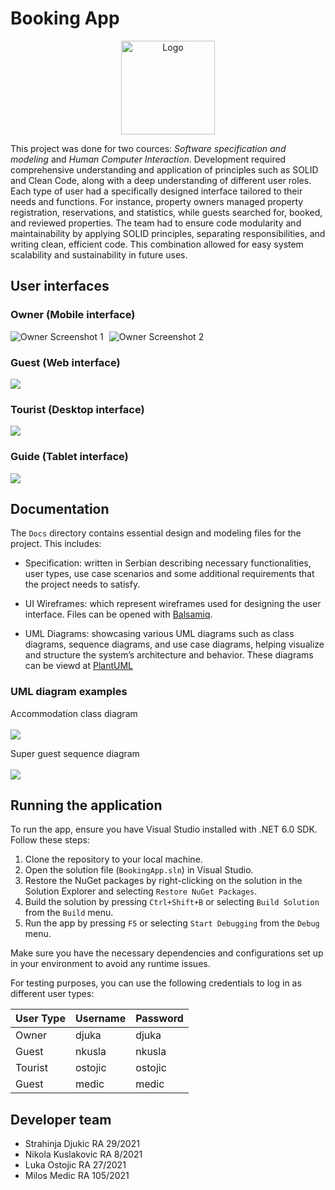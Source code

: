 # Booking App

<p align="center">
  <img src="img/BookingAppLogo.png" alt="Logo" width="150"/>
</p>

  This project was done for two cources: *Software specification and modeling* and *Human Computer Interaction*. Development required comprehensive understanding and application of principles such as SOLID and Clean Code, along with a deep understanding of different user roles. Each type of user had a specifically designed interface tailored to their needs and functions. For instance, property owners managed property registration, reservations, and statistics, while guests searched for, booked, and reviewed properties. The team had to ensure code modularity and maintainability by applying SOLID principles, separating responsibilities, and writing clean, efficient code. This combination allowed for easy system scalability and sustainability in future uses.

## User interfaces

### Owner (Mobile interface)

<p float="left">
  <img src="screenshots/Owner_01.png" alt="Owner Screenshot 1" style="margin-right: 5px;">
  <img src="screenshots/Owner_02.png" alt="Owner Screenshot 2">
</p>

### Guest (Web interface)

![](screenshots/Guest_01.png)

### Tourist (Desktop interface)

![](screenshots/Tourist_01.png)

### Guide (Tablet interface)

![](screenshots/Guide_01.png)

## Documentation

The `Docs` directory contains essential design and modeling files for the project. This includes:

- Specification: written in Serbian describing necessary functionalities, user types, use case scenarios and some additional requirements that the project needs to satisfy.

- UI Wireframes: which represent wireframes used for designing the user interface. Files can be opened with [Balsamiq](https://balsamiq.com/).

- UML Diagrams: showcasing various UML diagrams such as class diagrams, sequence diagrams, and use case diagrams, helping visualize and structure the system’s architecture and behavior. These diagrams can be viewd at [PlantUML](https://www.plantuml.com/plantuml/uml/SyfFKj2rKt3CoKnELR1Io4ZDoSa70000)

### UML diagram examples

Accommodation class diagram <br><br>
![](img/ClassDiagram.png)

Super guest sequence diagram <br><br>
![](img/SequenceDiagram.png)

## Running the application

To run the app, ensure you have Visual Studio installed with .NET 6.0 SDK. Follow these steps:

1. Clone the repository to your local machine.
2. Open the solution file (`BookingApp.sln`) in Visual Studio.
3. Restore the NuGet packages by right-clicking on the solution in the Solution Explorer and selecting `Restore NuGet Packages`.
4. Build the solution by pressing `Ctrl+Shift+B` or selecting `Build Solution` from the `Build` menu.
5. Run the app by pressing `F5` or selecting `Start Debugging` from the `Debug` menu.

Make sure you have the necessary dependencies and configurations set up in your environment to avoid any runtime issues.

For testing purposes, you can use the following credentials to log in as different user types:

| User Type | Username | Password |
|-----------|----------|----------|
| Owner     | djuka    | djuka    |
| Guest     | nkusla   | nkusla   |
| Tourist   | ostojic  | ostojic  |
| Guest     | medic    | medic    |

## Developer team

- Strahinja Djukic RA 29/2021
- Nikola Kuslakovic RA 8/2021
- Luka Ostojic RA 27/2021
- Milos Medic RA 105/2021